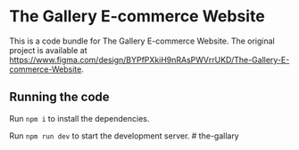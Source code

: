 
  # The Gallery E-commerce Website

  This is a code bundle for The Gallery E-commerce Website. The original project is available at https://www.figma.com/design/BYPfPXkiH9nRAsPWVrrUKD/The-Gallery-E-commerce-Website.

  ## Running the code

  Run `npm i` to install the dependencies.

  Run `npm run dev` to start the development server.
  #   t h e - g a l l a r y  
 